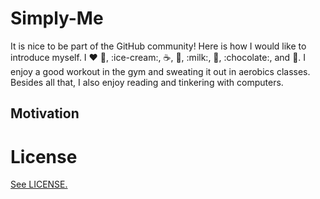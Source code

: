 Simply-Me
=========

It is nice to be part of the GitHub community!
Here is how I would like to introduce myself. 
I :heart: :egg:, :ice-cream:, :coffee:, :tea:, :milk:, :cake:, :chocolate:, and :cheese:.
I enjoy a good workout in the gym and sweating it out in aerobics classes.
Besides all that, I also enjoy reading and tinkering with computers.

Motivation
----------

License
=======
<a href="https://github.com/CookiesNCream/Simply-Me/blob/master/LICENSE.md">See LICENSE.</a>

